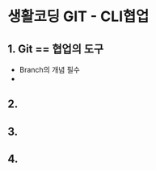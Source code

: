 # 생활코딩 GIT - CLI협업

## 1. Git == 협업의 도구

* Branch의 개념 필수
* 





## 2. 





## 3. 





## 4. 





